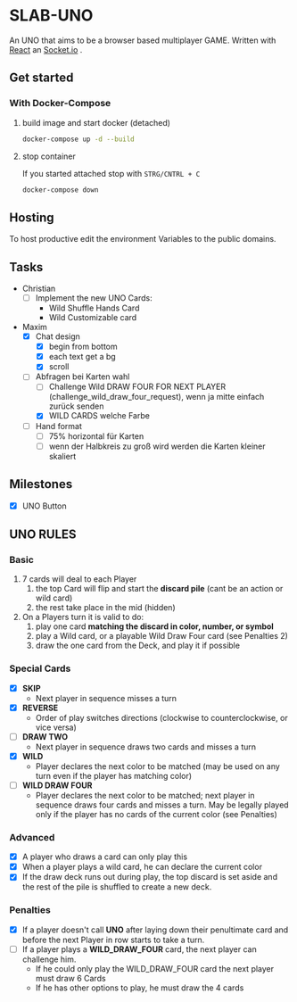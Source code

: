 # SLAB-UNO

An UNO that aims to be a browser based multiplayer GAME.
Written with [React](http://reactjs.org/) an [Socket.io](http://socket.io/) .

## Get started

### With Docker-Compose

1. build image and start docker (detached)
    ```bash
    docker-compose up -d --build
    ```
2. stop container

   If you started attached stop with `STRG/CNTRL + C`
    ```bash
    docker-compose down
    ```

## Hosting

To host productive edit the environment Variables to the public domains.

## Tasks

- Christian
    - [ ] Implement the new UNO Cards:
        - Wild Shuffle Hands Card
        - Wild Customizable card
- Maxim
    - [x] Chat design
        - [x] begin from bottom
        - [x] each text get a bg
        - [x] scroll
    - [ ] Abfragen bei Karten wahl
        - [ ] Challenge Wild DRAW FOUR FOR NEXT PLAYER (challenge_wild_draw_four_request), wenn ja mitte einfach zurück
          senden
        - [x] WILD CARDS welche Farbe
    - [ ] Hand format
        - [ ] 75% horizontal für Karten
        - [ ] wenn der Halbkreis zu groß wird werden die Karten kleiner skaliert

## Milestones

- [x] UNO Button

## UNO RULES

### Basic

1. 7 cards will deal to each Player
    1. the top Card will flip and start the **discard pile** (cant be an action or wild card)
    2. the rest take place in the mid (hidden)
2. On a Players turn it is valid to do:
    1. play one card **matching the discard in color, number, or symbol**
    2. play a Wild card, or a playable Wild Draw Four card (see Penalties 2)
    3. draw the one card from the Deck, and play it if possible

### Special Cards

- [x] **SKIP**
    - Next player in sequence misses a turn
- [x] **REVERSE**
    - Order of play switches directions (clockwise to counterclockwise, or vice versa)
- [ ] **DRAW TWO**
    - Next player in sequence draws two cards and misses a turn
- [x] **WILD**
    - Player declares the next color to be matched
      (may be used on any turn even if the player has matching color)
- [ ] **WILD DRAW FOUR**
    - Player declares the next color to be matched; next player in sequence draws four cards and misses a turn.
      May be legally played only if the player has no cards of the current color (see Penalties)

### Advanced

- [x] A player who draws a card can only play this
- [x] When a player plays a wild card, he can declare the current color
- [x] If the draw deck runs out during play, the top discard is set aside and the rest of the pile is shuffled to create
  a new deck.

### Penalties

- [x] If a player doesn't call **UNO** after laying down their penultimate card
  and before the next Player in row starts to take a turn.
- [ ] If a player plays a **WILD_DRAW_FOUR** card, the next player can challenge him.
    - If he could only play the WILD_DRAW_FOUR card the next player must draw 6 Cards
    - If he has other options to play, he must draw the 4 cards
 